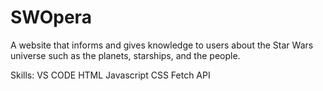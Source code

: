 # SWOpera

A website that informs and gives knowledge to users about the Star Wars universe such as the planets, starships, and the people. 

Skills:
VS CODE
HTML
Javascript
CSS
Fetch API
